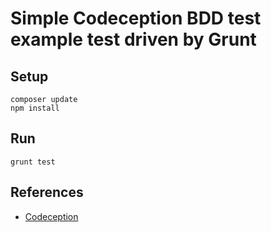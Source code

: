 # Simple Codeception BDD test example test driven by Grunt

## Setup

    composer update
    npm install

## Run

    grunt test

## References

* [Codeception](http://codeception.com/)